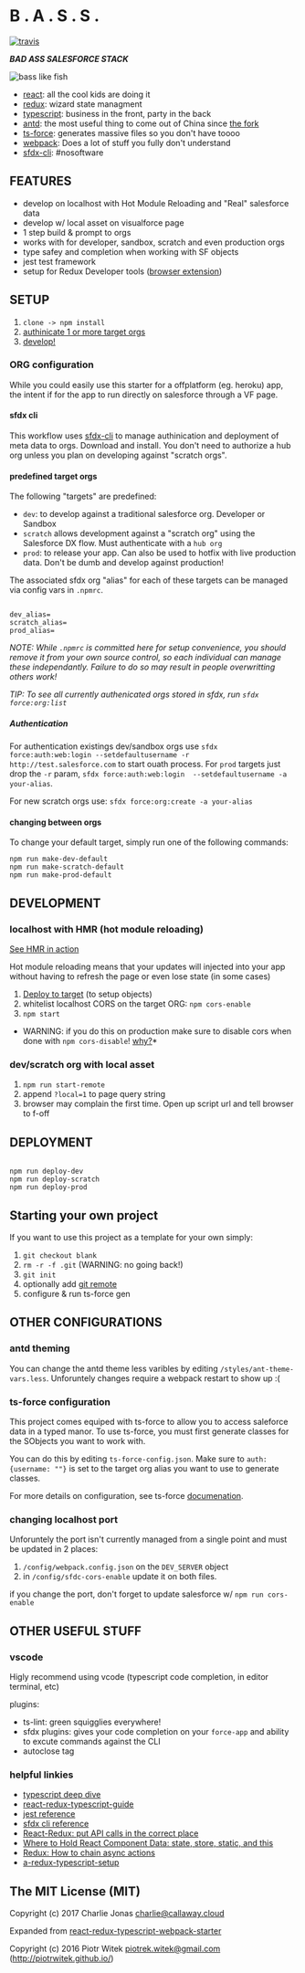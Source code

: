 # B . A . S . S .

[![travis](https://travis-ci.org/ChuckJonas/bad-ass-salesforce-stack.svg?branch=master)](https://travis-ci.org/ChuckJonas/bad-ass-salesforce-stack)

***BAD ASS SALESFORCE STACK***

![bass like fish](https://raw.githubusercontent.com/ChuckJonas/bad-ass-salesforce-stack/master/images/bass-no-software.jpg)

* [react](https://facebook.github.io/react/): all the cool kids are doing it
* [redux](http://redux.js.org/): wizard state managment
* [typescript](https://www.typescriptlang.org/): business in the front, party in the back
* [antd](https://ant.design/docs/react/introduce): the most useful thing to come out of China since [the fork](https://en.wikipedia.org/wiki/Fork)
* [ts-force](https://www.npmjs.com/package/ts-force): generates massive files so you don't have toooo
* [webpack](https://webpack.github.io/): Does a lot of stuff you fully don't understand
* [sfdx-cli](https://developer.salesforce.com/tools/sfdxcli): #nosoftware

## FEATURES

* develop on localhost with Hot Module Reloading and "Real" salesforce data
* develop w/ local asset on visualforce page
* 1 step build & prompt to orgs
* works with for developer, sandbox, scratch and even production orgs
* type safey and completion when working with SF objects
* jest test framework
* setup for Redux Developer tools ([browser extension](https://chrome.google.com/webstore/detail/redux-devtools/lmhkpmbekcpmknklioeibfkpmmfibljd?hl=en))

## SETUP

1. `clone -> npm install`
1. [authinicate 1 or more target orgs](#authentication)
1. [develop!](#development)

### ORG configuration

While you could easily use this starter for a offplatform (eg. heroku) app,
the intent if for the app to run directly on salesforce through a VF page.

#### sfdx cli

This workflow uses [sfdx-cli](https://developer.salesforce.com/tools/sfdxcli) to manage authinication and deployment of meta data to orgs.  Download and install.  You don't need to authorize a hub org unless you plan on developing against "scratch orgs".

#### predefined target orgs

The following "targets" are predefined:

* `dev`: to develop against a traditional salesforce org.  Developer or Sandbox
* `scratch` allows development against a "scratch org" using the Salesforce DX flow.  Must authenticate with a `hub org`
* `prod`: to release your app.  Can also be used to hotfix with live production data.  Don't be dumb and develop against production!

The associated sfdx org "alias" for each of these targets can be managed via config vars in `.npmrc`.

```

dev_alias=
scratch_alias=
prod_alias=

```

*NOTE: While `.npmrc` is committed here for setup convenience, you should remove it from your own source control, so each individual can manage these independantly. Failure to do so may result in people overwritting others work!*

*TIP: To see all currently authenicated orgs stored in sfdx, run `sfdx force:org:list`*

##### Authentication

For authentication existings dev/sandbox orgs use `sfdx force:auth:web:login --setdefaultusername -r http://test.salesforce.com` to start ouath process. For `prod`  targets just drop the `-r` param, `sfdx force:auth:web:login  --setdefaultusername -a your-alias`.

For new scratch orgs use: `sfdx force:org:create -a your-alias`

#### changing between orgs

To change your default target, simply run one of the following commands:

```npm
npm run make-dev-default
npm run make-scratch-default
npm run make-prod-default
```

## DEVELOPMENT

### localhost with HMR (hot module reloading)

[See HMR in action](http://i.imgur.com/j9NBbmf.gif)

Hot module reloading means that your updates will injected into your app without having to refresh the page or even lose state (in some cases)

1. [Deploy to target](#deployment) (to setup objects)
1. whitelist localhost CORS on the target ORG: `npm cors-enable`
1. `npm start`

* WARNING: if you do this on production make sure to disable cors when done with `npm cors-disable`! [why?](https://stackoverflow.com/questions/39042799/cors-localhost-as-allowed-origin-in-production)*

### dev/scratch org with local asset

1. `npm run start-remote`
1. append `?local=1` to page query string
1. browser may complain the first time.  Open up script url and tell browser to f-off

## DEPLOYMENT

```npm

npm run deploy-dev
npm run deploy-scratch
npm run deploy-prod

```

## Starting your own project

If you want to use this project as a template for your own simply:

1. `git checkout blank`
1. `rm -r -f .git` (WARNING: no going back!)
1. `git init`
1. optionally add [git remote](https://help.github.com/articles/adding-an-existing-project-to-github-using-the-command-line/)
1. configure & run ts-force gen

## OTHER CONFIGURATIONS

### antd theming

You can change the antd theme less varibles by editing `/styles/ant-theme-vars.less`.  Unforuntely changes require a webpack restart to show up :(

### ts-force configuration

This project comes equiped with ts-force to allow you to access saleforce data in a typed manor.  To use ts-force, you must first generate classes for the SObjects you want to work with.

You can do this by editing `ts-force-config.json`.  Make sure to `auth: {username: ""}` is set to the target org alias you want to use to generate classes.

For more details on configuration, see ts-force [documenation](https://github.com/ChuckJonas/ts-force).


### changing localhost port

Unforuntely the port isn't currently managed from a single point and must be updated in 2 places:

1. `/config/webpack.config.json` on the `DEV_SERVER` object
1. in `/config/sfdc-cors-enable` update it on both files.

if you change the port, don't forget to update salesforce w/ `npm run cors-enable`

## OTHER USEFUL STUFF

### vscode

Higly recommend using vcode (typescript code completion, in editor terminal, etc)

plugins:

* ts-lint: green squigglies everywhere!
* sfdx plugins: gives your code completion on your `force-app` and ability to excute commands against the CLI
* autoclose tag

### helpful linkies

* [typescript deep dive](https://basarat.gitbooks.io/typescript/content/)
* [react-redux-typescript-guide](https://github.com/piotrwitek/react-redux-typescript-guide)
* [jest reference](https://facebook.github.io/jest/docs/en/getting-started.html#content)
* [sfdx cli reference](https://developer.salesforce.com/docs/atlas.en-us.sfdx_cli_reference.meta/sfdx_cli_reference/cli_reference.htm)
* [React-Redux: put API calls in the correct place](https://github.com/reactjs/redux/issues/291)
* [Where to Hold React Component Data: state, store, static, and this](https://medium.freecodecamp.org/where-do-i-belong-a-guide-to-saving-react-component-data-in-state-store-static-and-this-c49b335e2a00)
* [Redux: How to chain async actions](https://github.com/reactjs/redux/issues/1676)
* [a-redux-typescript-setup](http://blog.krawaller.se/posts/a-redux-typescript-setup/)

## The MIT License (MIT)

Copyright (c) 2017 Charlie Jonas <charlie@callaway.cloud>

Expanded from [react-redux-typescript-webpack-starter](https://raw.githubusercontent.com/piotrwitek/react-redux-typescript-webpack-starter)

Copyright (c) 2016 Piotr Witek <piotrek.witek@gmail.com> (http://piotrwitek.github.io/)
